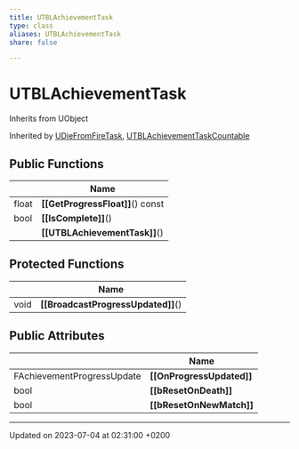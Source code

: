 ```yaml
---
title: UTBLAchievementTask
type: class
aliases: UTBLAchievementTask
share: false

---
```


# UTBLAchievementTask





Inherits from UObject

Inherited by [UDieFromFireTask](/docs/SDK/Source/Classes/classUDieFromFireTask.md), [UTBLAchievementTaskCountable](/docs/SDK/Source/Classes/classUTBLAchievementTaskCountable.md)

## Public Functions

|                | Name           |
| -------------- | -------------- |
| float | **[[GetProgressFloat]]**() const |
| bool | **[[IsComplete]]**() |
| | **[[UTBLAchievementTask]]**() |

## Protected Functions

|                | Name           |
| -------------- | -------------- |
| void | **[[BroadcastProgressUpdated]]**() |

## Public Attributes

|                | Name           |
| -------------- | -------------- |
| FAchievementProgressUpdate | **[[OnProgressUpdated]]**  |
| bool | **[[bResetOnDeath]]**  |
| bool | **[[bResetOnNewMatch]]**  |

-------------------------------

Updated on 2023-07-04 at 02:31:00 +0200